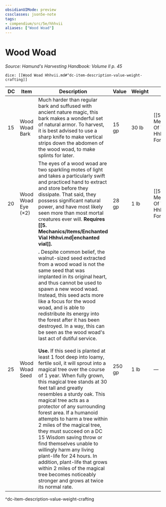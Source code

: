 ```yaml
---
obsidianUIMode: preview
cssclasses: json5e-note
tags:
- compendium/src/5e/hhhvii
aliases: ["Wood Woad"]
---
```

# Wood Woad
*Source: Hamund's Harvesting Handbook: Volume II p. 45* 

`dice: [[Wood Woad Hhhvii.md#^dc-item-description-value-weight-crafting]]`

| DC | Item | Description | Value | Weight | Crafting |
|----|------|-------------|-------|--------|----------|
| 15 | Wood Woad Bark | Much harder than regular bark and suffused with ancient nature magic, this bark makes a wonderful set of natural armor. To harvest, it is best advised to use a sharp knife to make vertical strips down the abdomen of the wood woad, to make splints for later. | 15 gp | 30 lb | [[5. Mechanics/Items/Armor Of The Forest Sentinel Hhhvii.md\|Armor of the Forest Sentinel]] |
| 20 | Wood Woad Eye (×2) | The eyes of a wood woad are two sparkling motes of light and takes a particularly swift and practiced hand to extract and store before they dissipate. That said, they possess significant natural power, and have most likely seen more than most mortal creatures ever will. **Requires [[5. Mechanics/Items/Enchanted Vial Hhhvi.md\|enchanted vial]].** | 28 gp | 1 lb | [[5. Mechanics/Items/Amulet Of The Forest Hhhvii.md\|Amulet of the Forest]] |
| 25 | Wood Woad Seed | **.** Despite common belief, the walnut-sized seed extracted from a wood woad is not the same seed that was implanted in its original heart, and thus cannot be used to spawn a new wood woad. Instead, this seed acts more like a focus for the wood woad, and is able to redistribute its energy into the forest after it has been destroyed. In a way, this can be seen as the wood woad's last act of dutiful service.<br /><br />**Use.** If this seed is planted at least 1 foot deep into loamy, fertile soil, it will sprout into a magical tree over the course of 1 year. When fully grown, this magical tree stands at 30 feet tall and greatly resembles a sturdy oak. This magical tree acts as a protector of any surrounding forest area. If a humanoid attempts to harm a tree within 2 miles of the magical tree, they must succeed on a DC 15 Wisdom saving throw or find themselves unable to willingly harm any living plant-life for 24 hours. In addition, plant-life that grows within 2 miles of the magical tree becomes noticeably stronger and grows at twice its normal rate. | 250 gp | 1 lb | — |
^dc-item-description-value-weight-crafting